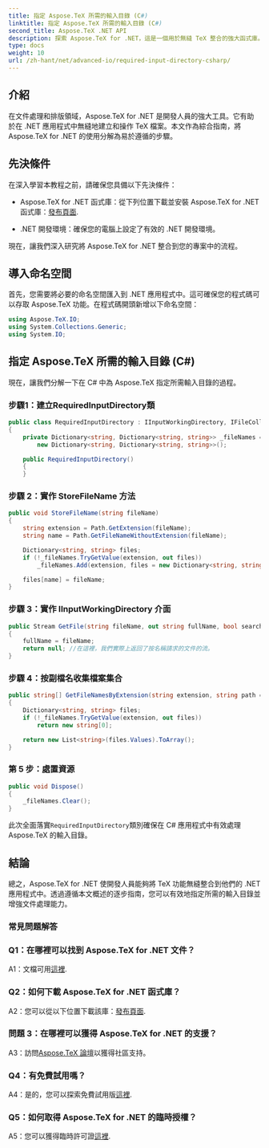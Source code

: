 ```yaml
---
title: 指定 Aspose.TeX 所需的輸入目錄 (C#)
linktitle: 指定 Aspose.TeX 所需的輸入目錄 (C#)
second_title: Aspose.TeX .NET API
description: 探索 Aspose.TeX for .NET，這是一個用於無縫 TeX 整合的強大函式庫。請遵循我們的逐步指南。
type: docs
weight: 10
url: /zh-hant/net/advanced-io/required-input-directory-csharp/
---
```

## 介紹

在文件處理和排版領域，Aspose.TeX for .NET 是開發人員的強大工具。它有助於在 .NET 應用程式中無縫地建立和操作 TeX 檔案。本文作為綜合指南，將 Aspose.TeX for .NET 的使用分解為易於遵循的步驟。

## 先決條件

在深入學習本教程之前，請確保您具備以下先決條件：

-  Aspose.TeX for .NET 函式庫：從下列位置下載並安裝 Aspose.TeX for .NET 函式庫：[發布頁面](https://releases.aspose.com/tex/net/).

- .NET 開發環境：確保您的電腦上設定了有效的 .NET 開發環境。

現在，讓我們深入研究將 Aspose.TeX for .NET 整合到您的專案中的流程。

## 導入命名空間

首先，您需要將必要的命名空間匯入到 .NET 應用程式中。這可確保您的程式碼可以存取 Aspose.TeX 功能。在程式碼開頭新增以下命名空間：

```csharp
using Aspose.TeX.IO;
using System.Collections.Generic;
using System.IO;
```

## 指定 Aspose.TeX 所需的輸入目錄 (C#)

現在，讓我們分解一下在 C# 中為 Aspose.TeX 指定所需輸入目錄的過程。

### 步驟1：建立RequiredInputDirectory類

```csharp
public class RequiredInputDirectory : IInputWorkingDirectory, IFileCollector
{
    private Dictionary<string, Dictionary<string, string>> _fileNames =
        new Dictionary<string, Dictionary<string, string>>();

    public RequiredInputDirectory()
    {
    }
```

### 步驟 2：實作 StoreFileName 方法

```csharp
public void StoreFileName(string fileName)
{
    string extension = Path.GetExtension(fileName);
    string name = Path.GetFileNameWithoutExtension(fileName);

    Dictionary<string, string> files;
    if (!_fileNames.TryGetValue(extension, out files))
        _fileNames.Add(extension, files = new Dictionary<string, string>());

    files[name] = fileName;
}
```

### 步驟 3：實作 IInputWorkingDirectory 介面

```csharp
public Stream GetFile(string fileName, out string fullName, bool searchSubdirectories = false)
{
    fullName = fileName;
    return null; //在這裡，我們實際上返回了按名稱請求的文件的流。
}
```

### 步驟 4：按副檔名收集檔案集合

```csharp
public string[] GetFileNamesByExtension(string extension, string path = null)
{
    Dictionary<string, string> files;
    if (!_fileNames.TryGetValue(extension, out files))
        return new string[0];

    return new List<string>(files.Values).ToArray();
}
```

### 第 5 步：處置資源

```csharp
public void Dispose()
{
    _fileNames.Clear();
}
```

此次全面落實`RequiredInputDirectory`類別確保在 C# 應用程式中有效處理 Aspose.TeX 的輸入目錄。

## 結論

總之，Aspose.TeX for .NET 使開發人員能夠將 TeX 功能無縫整合到他們的 .NET 應用程式中。透過遵循本文概述的逐步指南，您可以有效地指定所需的輸入目錄並增強文件處理能力。

### 常見問題解答

### Q1：在哪裡可以找到 Aspose.TeX for .NET 文件？

 A1：文檔可用[這裡](https://reference.aspose.com/tex/net/).

### Q2：如何下載 Aspose.TeX for .NET 函式庫？

 A2：您可以從以下位置下載該庫：[發布頁面](https://releases.aspose.com/tex/net/).

### 問題 3：在哪裡可以獲得 Aspose.TeX for .NET 的支援？

A3：訪問[Aspose.TeX 論壇](https://forum.aspose.com/c/tex/47)以獲得社區支持。

### Q4：有免費試用嗎？

A4：是的，您可以探索免費試用版[這裡](https://releases.aspose.com/).

### Q5：如何取得 Aspose.TeX for .NET 的臨時授權？

 A5：您可以獲得臨時許可證[這裡](https://purchase.aspose.com/temporary-license/).
